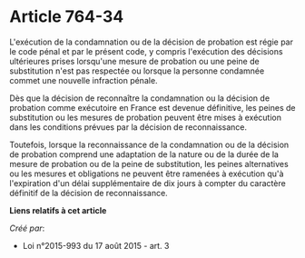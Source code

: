 # Article 764-34

L'exécution de la condamnation ou de la décision de probation est régie par le code pénal et par le présent code, y compris
l'exécution des décisions ultérieures prises lorsqu'une mesure de probation ou une peine de substitution n'est pas respectée
ou lorsque la personne condamnée commet une nouvelle infraction pénale. 

Dès que la décision de reconnaître la condamnation ou la décision de probation comme exécutoire en France est devenue
définitive, les peines de substitution ou les mesures de probation peuvent être mises à exécution dans les conditions prévues
par la décision de reconnaissance. 

Toutefois, lorsque la reconnaissance de la condamnation ou de la décision de probation comprend une adaptation de la nature
ou de la durée de la mesure de probation ou de la peine de substitution, les peines alternatives ou les mesures et
obligations ne peuvent être ramenées à exécution qu'à l'expiration d'un délai supplémentaire de dix jours à compter du
caractère définitif de la décision de reconnaissance.

**Liens relatifs à cet article**

_Créé par_:

  - Loi n°2015-993 du 17 août 2015 - art. 3
